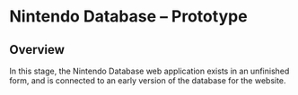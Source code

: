 # Nintendo Database – Prototype 

## Overview
In this stage, the Nintendo Database web application exists in an unfinished form, and is connected to an early version of the database for the website.
